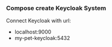 ### Compose create Keycloak System
Connect Keycloak with url:
* localhost:9000
* my-pet-keycloak:5432